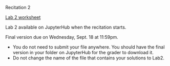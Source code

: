 
<div class="recitation">
<div class="column_date">
<p markdown="block">
Recitation 2 <br>
</p>
</div>

<div class="column_recitation">
<p markdown="block">

[Lab 2 worksheet](labs/lab02.pdf)

Lab 2 available on JupyterHub when the recitation starts.


Final version due on Wednesday, Sept. 18 at 11:59pm.
- You do not need to submit your file anywhere. You should have the final version
	in your folder on JupyterHub for the grader to download it.
- Do not change the name of the file that contains your solutions to Lab2.


</p>
</div>

</div>
